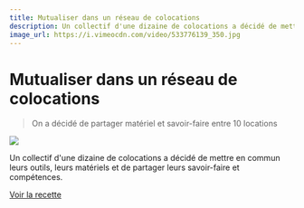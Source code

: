 ```yaml
---
title: Mutualiser dans un réseau de colocations
description: Un collectif d'une dizaine de colocations a décidé de mettre en commun leurs outils, leurs matériels et de partager leurs savoir-faire et compétences. 
image_url: https://i.vimeocdn.com/video/533776139_350.jpg
---
```


# Mutualiser dans un réseau de colocations

> On a décidé de partager matériel et savoir-faire entre 10 locations

[![](https://i.vimeocdn.com/video/533776139_640.jpg)](https://player.vimeo.com/video/138430740)

Un collectif d'une dizaine de colocations a décidé de mettre en commun leurs outils, leurs matériels et de partager leurs savoir-faire et compétences. 

[Voir la recette](http://www.onpassealacte.fr/recettes_coup_de_coeur_en_savoir_plus.php?r=85782953600)
